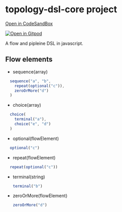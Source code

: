 # topology-dsl-core project
[Open in CodeSandBox](https://codesandbox.io/s/github/imaguiraga/lerna-preview-kyrcoh/tree/master/packages/topology-dsl-core)

[![Open in Gitpod](https://gitpod.io/button/open-in-gitpod.svg)](https://gitpod.io/#https://github.com/imaguiraga/lerna-preview-kyrcoh/tree/master/packages/topology-dsl-core)

A flow and pipleine DSL in javascript.

## Flow elements ##
- sequence(array)
```javascript
  sequence("a", "b", 
    repeat(optional("c")), 
    zeroOrMore("d")
  )
```  

- choice(array)
```javascript
  choice(
    terminal("a"),
    choice("e", "d")
  )
```  

- optional(flowElement)
```javascript
  optional("c")
```  

- repeat(flowElement)
```javascript
  repeat(optional("c"))
```  

- terminal(string)
  ```javascript
  terminal("b")
  ```

- zeroOrMore(flowElement)
  ```javascript
  zeroOrMore("d")
  ```

